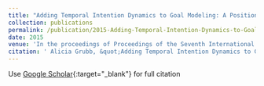 ```yaml
---
title: "Adding Temporal Intention Dynamics to Goal Modeling: A Position Paper"
collection: publications
permalink: /publication/2015-Adding-Temporal-Intention-Dynamics-to-Goal-Modeling-A-Position-Paper
date: 2015
venue: 'In the proceedings of Proceedings of the Seventh International Workshop on Modeling in Software Engineering textbackslashnormalfont (textbackslashbf MiSE)'
citation: ' Alicia Grubb, &quot;Adding Temporal Intention Dynamics to Goal Modeling: A Position Paper.&quot; In the proceedings of Proceedings of the Seventh International Workshop on Modeling in Software Engineering textbackslashnormalfont (textbackslashbf MiSE), 2015.'
---
```

Use [Google Scholar](https://scholar.google.com/scholar?q=Adding+Temporal+Intention+Dynamics+to+Goal+Modeling:+A+Position+Paper){:target="_blank"} for full citation